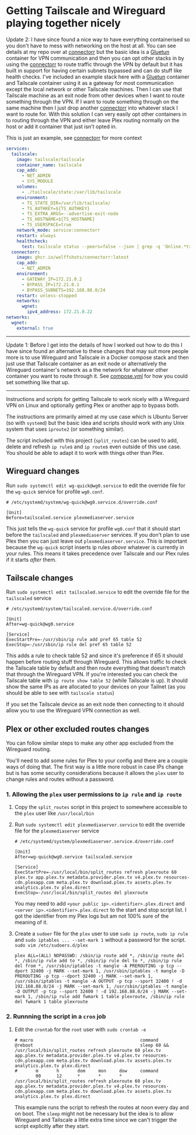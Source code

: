 # Getting Tailscale and Wireguard playing together nicely

Update 2: I have since found a nice way to have everything containerised so you don't have to mess with networking on the host at all. You can see details at my repo over at [connectorr](https://github.com/wolffshots/connectorr) but the basic idea is a [Gluetun](https://github.com/qdm12/gluetun) container for VPN communication and then you can opt other stacks in by using the [connectorr](https://github.com/wolffshots/connectorr) to route traffic through the VPN by default but it has built in support for having certain subnets bypassed and can do stuff like health checks.
I've included an example stack here with a [Gluetun](https://github.com/qdm12/gluetun) container and Tailscale container using it as a gateway for most communication except the local network or other Tailscale machines. Then I can use that Tailscale machine as an exit node from other devices when I want to route something through the VPN. If I want to route something through on the same machine then I just drop another [connectorr](https://github.com/wolffshots/connectorr) into whatever stack I want to route for.
With this solution I can very easily opt other containers in to routing through the VPN and either leave Plex routing normally on the host or add it container that just isn't opted in.

This is just an example, see [connectorr](https://github.com/wolffshots/connectorr) for more context
```yml
services:
  tailscale:
    image: tailscale/tailscale
    container_name: tailscale
    cap_add:
      - NET_ADMIN
      - SYS_MODULE
    volumes:
      - ./tailscale/state:/var/lib/tailscale
    environment:
      - TS_STATE_DIR=/var/lib/tailscale/
      - TS_AUTHKEY=${TS_AUTHKEY}
      - TS_EXTRA_ARGS=--advertise-exit-node
      - TS_HOSTNAME=${TS_HOSTNAME}
      - TS_USERSPACE=true
    network_mode: service:connectorr
    restart: always
    healthcheck:
      test: tailscale status --peers=false --json | grep -q 'Online.*true'
  connectorr:
    image: ghcr.io/wolffshots/connectorr:latest
    cap_add:
      - NET_ADMIN
    environment:
      - GATEWAY_IP=172.21.0.2
      - BYPASS_IP=172.21.0.1
      - BYPASS_SUBNETS=192.168.88.0/24
    restart: unless-stopped
    networks:
      wgnet:
        ipv4_address: 172.21.0.22
networks:
  wgnet:
    external: true
```

---

Update 1: Before I get into the details of how I worked out how to do this I have since found an alternative to these changes that may suit more people more is to use Wireguard and Tailscale in a Docker compose stack and then just use that Tailscale container as an exit node or alternatively the Wireguard container's network as a the network for whatever other container you want to route through it. See [compose.yml](./compose.yml) for how you could set something like that up.

---

Instructions and scripts for getting Tailscale to work nicely with a Wireguard VPN on Linux and optionally getting Plex or another app to bypass both.

The instructions are primarily aimed at my use case which is Ubuntu Server (so with `systemd`) but the basic idea and scripts should work with any Unix system that uses `iproute2` (or something similar).

The script included with this project (`split_routes`) can be used to add, delete and refresh `ip rule`s and `ip route`s even outside of this use case. You should be able to adapt it to work with things other than Plex.

## Wireguard changes
Run `sudo systemctl edit wg-quick@wg0.service` to edit the override file for the `wg-quick` service for profile `wg0.conf`.

```
# /etc/systemd/system/wg-quick@wg0.service.d/override.conf

[Unit]
Before=tailscaled.service plexmediaserver.service
```
This just tells the `wg-quick` service for profile `wg0.conf` that it should start before the `tailscaled` and `plexmediaserver` services. If you don't plan to use Plex then you can just leave out `plexmediaserver.service`.
This is important because the `wg-quick` script inserts ip rules _above_ whatever is currently in your rules. This means it takes precedence over Tailscale and our Plex rules if it starts _after_ them.

## Tailscale changes
Run `sudo systemctl edit tailscaled.service` to edit the override file for the `tailscaled` service

```
# /etc/systemd/system/tailscaled.service.d/override.conf

[Unit]
After=wg-quick@wg0.service

[Service]
ExecStartPre=-/usr/sbin/ip rule add pref 65 table 52
ExecStop=-/usr/sbin/ip rule del pref 65 table 52
```
This adds a rule to check table 52 and since it's preference if 65 it should happen before routing stuff through Wireguard. This allows traffic to check the Tailscale table by default and then route everything that doesn't match that through the Wireguard VPN.
If you're interested you can check the Tailscale table with `ip route show table 52` (while Tailscale is up). It should show the same IPs as are allocated to your devices on your Tailnet (as you should be able to see with `tailscale status`)

If you set the Tailscale device as an exit node then connecting to it should allow you to use the Wireguard VPN connection as well.

## Plex or other excluded routes changes

You can follow similar steps to make any other app excluded from the Wireguard routing.

You'll need to add some rules for Plex to your config and there are a couple ways of doing that. 
The first way is a little more robust in case IPs change but is has some security considerations because it allows the `plex` user to change rules and routes without a password.

### 1. Allowing the `plex` user permissions to `ip rule` and `ip route` 

1. Copy the `split_routes` script in this project to somewhere accessible to the `plex` user like `/usr/local/bin`

2. Run `sudo systemctl edit plexmediaserver.service` to edit the override file for the `plexmediaserver` service
    ```
    # /etc/systemd/system/plexmediaserver.service.d/override.conf

    [Unit]
    After=wg-quick@wg0.service tailscaled.service

    [Service]
    ExecStartPre=-/usr/local/bin/split_routes refresh plexroute 60 plex.tv app.plex.tv metadata.provider.plex.tv v4.plex.tv resources-cdn.plexapp.com meta.plex.tv download.plex.tv assets.plex.tv analytics.plex.tv plex.direct
    ExecStop=-/usr/local/bin/split_routes del plexroute
    ```

    You may need to add `<your public ip>.<identifier>.plex.direct` and `<server ip>.<identifier>.plex.direct` to the start and stop script list. I got the identifier from my Plex logs but am not 100% sure of the meaning of it.

3. Create a `sudoer` file for the `plex` user to use `sudo ip route`, `sudo ip rule` and `sudo iptables ... --set-mark 1` without a password for the script.
    `sudo vim /etc/sudoers.d/plex` 
    ```
    plex ALL=(ALL) NOPASSWD: /sbin/ip route add *, /sbin/ip route del *, /sbin/ip rule add to *, /sbin/ip rule del to *, /sbin/ip rule del from *, /usr/sbin/iptables -t mangle -A PREROUTING -p tcp --dport 32400 -j MARK --set-mark 1, /usr/sbin/iptables -t mangle -D PREROUTING -p tcp --dport 32400 -j MARK --set-mark 1, /usr/sbin/iptables -t mangle -A OUTPUT -p tcp --sport 32400 ! -d 192.168.88.0/24 -j MARK --set-mark 1, /usr/sbin/iptables -t mangle -D OUTPUT -p tcp --sport 32400 ! -d 192.168.88.0/24 -j MARK --set-mark 1, /sbin/ip rule add fwmark 1 table plexroute, /sbin/ip rule del fwmark 1 table plexroute
    ```

### 2. Runnning the script in a `cron` job

1. Edit the `crontab` for the `root` user with `sudo crontab -e`

    ```
    # macro                                         command
    @reboot                                         sleep 60 && /usr/local/bin/split_routes refresh plexroute 60 plex.tv app.plex.tv metadata.provider.plex.tv v4.plex.tv resources-cdn.plexapp.com meta.plex.tv download.plex.tv assets.plex.tv analytics.plex.tv plex.direct
    #       m       h       dom     mon     dow     command
            00      12      *       *       *       /usr/local/bin/split_routes refresh plexroute 60 plex.tv app.plex.tv metadata.provider.plex.tv v4.plex.tv resources-cdn.plexapp.com meta.plex.tv download.plex.tv assets.plex.tv analytics.plex.tv plex.direct
    ```

    This example runs the script to refresh the routes at noon every day and on boot. The `sleep` might not be necessary but the idea is to allow Wireguard and Tailscale a little extra time since we can't trigger the script explicitly after they start.
